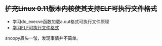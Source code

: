 ## ~~扩充Linux 0.11版本内核使其支持ELF可执行文件格式~~
+ 学习do_execve函数加载a.out格式可执行文件原理
+ [学习ELF可执行文件格式](https://www.cnblogs.com/QiQi-Robotics/p/15573352.html) 

snoopy眉头一皱，发现事情并不简单。



